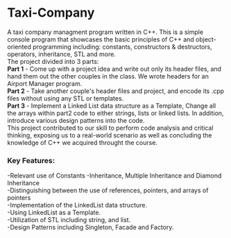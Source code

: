 # Taxi-Company
A taxi company managment program written in C++.
This is a simple console program that showcases the basic principles of C++ and object-oriented programming including: constants, constructors & destructors, operators, inheritance, STL and more.<br>
The project divided into 3 parts:<br>
**Part 1** - Come up with a project idea and write out only its header files, and hand them out the other couples in the class. We wrote headers for an Airport Manager program.<br>
**Part 2** - Take another couple's header files and project, and encode its .cpp files without using any STL or templates.<br>
**Part 3** - Implement a Linked List data structure as a Template, Change all the arrays within part2 code to either strings, lists or linked lists. In addition, introduce various design patterns into the code.<br>
This project contributed to our skill to perform code analysis and critical thinking, exposing us to a real-world scenario as well as concluding the knowledge of C++ we acquired throught the course. <br>

### Key Features:
-Relevant use of Constants
-Inheritance, Multiple Inheritance and Diamond Inheritance<br>
-Distinguishing between the use of references, pointers, and arrays of pointers<br>
-Implementation of the LinkedList data structure.<br>
-Using LinkedList as a Template.<br>
-Utilization of STL including string, and list.<br>
-Design Patterns including Singleton, Facade and Factory.<br>

